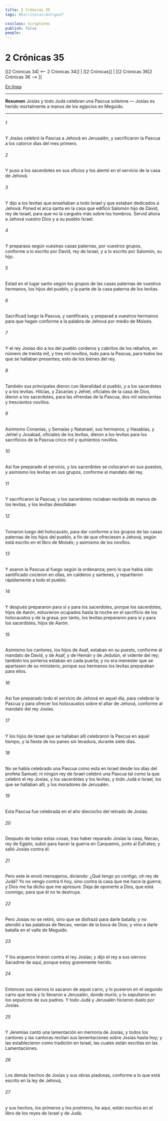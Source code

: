 ```yaml
---
title: 2 Crónicas 35
tags: #Escrituras\AntiguoT

cssclass: scriptures
publish: false
people:
---
```


# 2 Crónicas 35
[[2 Crónicas 34| <-- 2 Crónicas 34]] | [[2 Crónicas]] | [[2 Crónicas 36|2 Crónicas 36 --> ]]

[En línea](https://churchofjesuschrist.org/study/scriptures/ot/2-chr/35?lang=spa)

---
__Resumen__
Josías y todo Judá celebran una Pascua solemne — Josías es herido mortalmente a manos de los egipcios en Meguido.

---
###### 1 
Y Josías celebró la Pascua a Jehová en Jerusalén, y sacrificaron la Pascua a los catorce días del mes primero.

###### 2 
Y puso a los sacerdotes en sus oficios y los alentó en el servicio de la casa de Jehová.

###### 3 
Y dijo a los levitas que enseñaban a todo Israel y que estaban dedicados a Jehová: Poned el arca santa en la casa que edificó Salomón hijo de David, rey de Israel, para que no la carguéis más sobre los hombros. Servid ahora a Jehová vuestro Dios y a su pueblo Israel.

###### 4 
Y preparaos según vuestras casas paternas, por vuestros grupos, conforme a lo escrito por David, rey de Israel, y a lo escrito por Salomón, su hijo.

###### 5 
Estad en el lugar santo según los grupos de las casas paternas de vuestros hermanos, los hijos del pueblo, y  la parte de la casa paterna de los levitas.

###### 6 
Sacrificad luego la Pascua, y santificaos, y preparad a vuestros hermanos para que hagan conforme a la palabra de Jehová  por medio de Moisés.

###### 7 
Y el rey Josías dio a los del pueblo corderos y cabritos de los rebaños, en número de treinta mil, y tres mil novillos, todo para la Pascua, para todos los que se hallaban presentes; esto  de los bienes del rey.

###### 8 
También sus principales dieron con liberalidad al pueblo, y a los sacerdotes y a los levitas. Hilcías, y Zacarías y Jehiel, oficiales de la casa de Dios, dieron a los sacerdotes, para las ofrendas de la Pascua, dos mil seiscientas  y trescientos novillos.

###### 9 
Asimismo Conanías, y Semaías y Natanael, sus hermanos, y Hasabías, y Jehiel y Josabad, oficiales de los levitas, dieron a los levitas para los sacrificios de la Pascua cinco mil  y quinientos novillos.

###### 10 
Así fue preparado el servicio, y los sacerdotes se colocaron en sus puestos, y asimismo los levitas en sus grupos, conforme al mandato del rey.

###### 11 
Y sacrificaron la Pascua; y los sacerdotes rociaban  recibida de manos de los levitas, y los levitas desollaban 

###### 12 
Tomaron luego del holocausto, para dar conforme a los grupos de las casas paternas de los hijos del pueblo, a fin de que ofreciesen a Jehová, según está escrito en el libro de Moisés; y asimismo  de los novillos.

###### 13 
Y asaron la Pascua al fuego según la ordenanza; pero lo que había sido santificado  cocieron en ollas, en calderos y sartenes, y  repartieron rápidamente a todo el pueblo.

###### 14 
Y después prepararon para sí y para los sacerdotes, porque los sacerdotes, hijos de Aarón, estuvieron ocupados hasta la noche en el sacrificio de los holocaustos y de la grasa; por tanto, los levitas prepararon para sí y para los sacerdotes, hijos de Aarón.

###### 15 
Asimismo los cantores, los hijos de Asaf, estaban en su puesto, conforme al mandato de David, y de Asaf, y de Hemán y de Jedutún, el vidente del rey; también los porteros estaban en cada puerta; y no era menester que se apartasen de su ministerio, porque sus hermanos los levitas preparaban para ellos.

###### 16 
Así fue preparado todo el servicio de Jehová en aquel día, para celebrar la Pascua y para ofrecer los holocaustos sobre el altar de Jehová, conforme al mandato del rey Josías.

###### 17 
Y los hijos de Israel que se hallaban allí celebraron la Pascua en aquel tiempo, y la fiesta de los panes sin levadura, durante siete días.

###### 18 
No se había celebrado una Pascua como esta en Israel desde los días del profeta Samuel; ni ningún rey de Israel celebró una Pascua tal como la que celebró el rey Josías, y los sacerdotes y los levitas, y todo Judá e Israel, los que se hallaban allí, y los moradores de Jerusalén.

###### 19 
Esta Pascua fue celebrada en el año dieciocho del reinado de Josías.

###### 20 
Después de todas estas cosas, tras haber reparado Josías la casa, Necao, rey de Egipto, subió para hacer la guerra en Carquemis, junto al Éufrates; y salió Josías contra él.

###### 21 
Pero este le envió mensajeros, diciendo: ¿Qué tengo yo contigo, oh rey de Judá? Yo no vengo contra ti hoy, sino contra la casa que me hace la guerra; y Dios me ha dicho que me apresure. Deja de oponerte a Dios, que está conmigo, para que él no te destruya.

###### 22 
Pero Josías no se retiró, sino que se disfrazó para darle batalla; y no atendió a las palabras de Necao,  venían de la boca de Dios; y vino a darle batalla en el valle de Meguido.

###### 23 
Y los arqueros tiraron contra el rey Josías; y dijo el rey a sus siervos: Sacadme de aquí, porque estoy gravemente herido.

###### 24 
Entonces sus siervos lo sacaron de aquel carro, y lo pusieron en el segundo carro que tenía y lo llevaron a Jerusalén, donde murió; y lo sepultaron en los sepulcros de sus padres. Y todo Judá y Jerusalén hicieron duelo por Josías.

###### 25 
Y Jeremías cantó una lamentación en memoria de Josías, y todos los cantores y las cantoras recitan sus lamentaciones sobre Josías hasta hoy; y las establecieron como tradición en Israel, las cuales están escritas en las Lamentaciones.

###### 26 
Los demás hechos de Josías y sus obras piadosas, conforme a lo que está escrito en la ley de Jehová,

###### 27 
y sus hechos, los primeros y los postreros, he aquí, están escritos en el libro de los reyes de Israel y de Judá.

